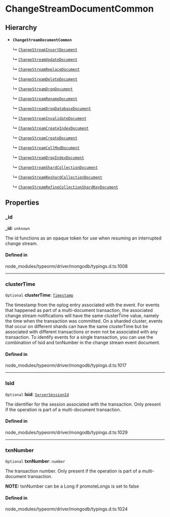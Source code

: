 # ChangeStreamDocumentCommon

## Hierarchy

- **`ChangeStreamDocumentCommon`**

  ↳ [`ChangeStreamInsertDocument`](ChangeStreamInsertDocument.md)

  ↳ [`ChangeStreamUpdateDocument`](ChangeStreamUpdateDocument.md)

  ↳ [`ChangeStreamReplaceDocument`](ChangeStreamReplaceDocument.md)

  ↳ [`ChangeStreamDeleteDocument`](ChangeStreamDeleteDocument.md)

  ↳ [`ChangeStreamDropDocument`](ChangeStreamDropDocument.md)

  ↳ [`ChangeStreamRenameDocument`](ChangeStreamRenameDocument.md)

  ↳ [`ChangeStreamDropDatabaseDocument`](ChangeStreamDropDatabaseDocument.md)

  ↳ [`ChangeStreamInvalidateDocument`](ChangeStreamInvalidateDocument.md)

  ↳ [`ChangeStreamCreateIndexDocument`](ChangeStreamCreateIndexDocument.md)

  ↳ [`ChangeStreamCreateDocument`](ChangeStreamCreateDocument.md)

  ↳ [`ChangeStreamCollModDocument`](ChangeStreamCollModDocument.md)

  ↳ [`ChangeStreamDropIndexDocument`](ChangeStreamDropIndexDocument.md)

  ↳ [`ChangeStreamShardCollectionDocument`](ChangeStreamShardCollectionDocument.md)

  ↳ [`ChangeStreamReshardCollectionDocument`](ChangeStreamReshardCollectionDocument.md)

  ↳ [`ChangeStreamRefineCollectionShardKeyDocument`](ChangeStreamRefineCollectionShardKeyDocument.md)

## Properties

### \_id

 **\_id**: `unknown`

The id functions as an opaque token for use when resuming an interrupted
change stream.

#### Defined in

node_modules/typeorm/driver/mongodb/typings.d.ts:1008

___

### clusterTime

 `Optional` **clusterTime**: [`Timestamp`](../classes/Timestamp.md)

The timestamp from the oplog entry associated with the event.
For events that happened as part of a multi-document transaction, the associated change stream
notifications will have the same clusterTime value, namely the time when the transaction was committed.
On a sharded cluster, events that occur on different shards can have the same clusterTime but be
associated with different transactions or even not be associated with any transaction.
To identify events for a single transaction, you can use the combination of lsid and txnNumber in the change stream event document.

#### Defined in

node_modules/typeorm/driver/mongodb/typings.d.ts:1017

___

### lsid

 `Optional` **lsid**: [`ServerSessionId`](../index.md#serversessionid)

The identifier for the session associated with the transaction.
Only present if the operation is part of a multi-document transaction.

#### Defined in

node_modules/typeorm/driver/mongodb/typings.d.ts:1029

___

### txnNumber

 `Optional` **txnNumber**: `number`

The transaction number.
Only present if the operation is part of a multi-document transaction.

**NOTE:** txnNumber can be a Long if promoteLongs is set to false

#### Defined in

node_modules/typeorm/driver/mongodb/typings.d.ts:1024
